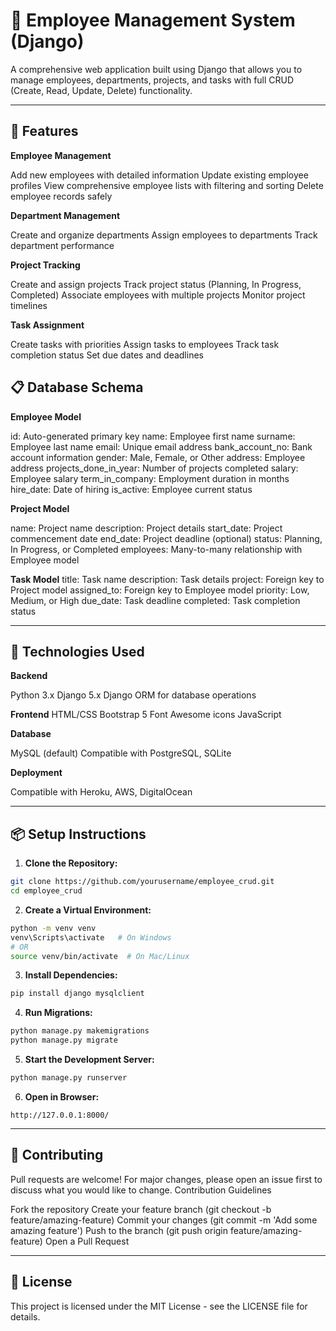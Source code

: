 # 👥 Employee Management System (Django)
A comprehensive web application built using Django that allows you to manage employees, departments, projects, and tasks with full CRUD (Create, Read, Update, Delete) functionality.



---

## 🌟 Features

**Employee Management**

Add new employees with detailed information
Update existing employee profiles
View comprehensive employee lists with filtering and sorting
Delete employee records safely


**Department Management**

Create and organize departments
Assign employees to departments
Track department performance


**Project Tracking**

Create and assign projects
Track project status (Planning, In Progress, Completed)
Associate employees with multiple projects
Monitor project timelines


**Task Assignment**

Create tasks with priorities
Assign tasks to employees
Track task completion status
Set due dates and deadlines


## 📋 Database Schema
**Employee Model**

id: Auto-generated primary key
name: Employee first name
surname: Employee last name
email: Unique email address
bank_account_no: Bank account information
gender: Male, Female, or Other
address: Employee address
projects_done_in_year: Number of projects completed
salary: Employee salary
term_in_company: Employment duration in months
hire_date: Date of hiring
is_active: Employee current status

**Project Model**

name: Project name
description: Project details
start_date: Project commencement date
end_date: Project deadline (optional)
status: Planning, In Progress, or Completed
employees: Many-to-many relationship with Employee model

**Task Model**
title: Task name
description: Task details
project: Foreign key to Project model
assigned_to: Foreign key to Employee model
priority: Low, Medium, or High
due_date: Task deadline
completed: Task completion status

---

## 🏰️ Technologies Used

**Backend**

Python 3.x
Django 5.x
Django ORM for database operations


 **Frontend**
HTML/CSS
Bootstrap 5
Font Awesome icons
JavaScript


**Database**

MySQL (default)
Compatible with PostgreSQL, SQLite


 **Deployment**

Compatible with Heroku, AWS, DigitalOcean





---

## 📦 Setup Instructions

1. **Clone the Repository:**

```bash
git clone https://github.com/yourusername/employee_crud.git
cd employee_crud
```

2. **Create a Virtual Environment:**

```bash
python -m venv venv
venv\Scripts\activate   # On Windows
# OR
source venv/bin/activate  # On Mac/Linux
```

3. **Install Dependencies:**

```bash
pip install django mysqlclient
```

4. **Run Migrations:**

```bash
python manage.py makemigrations
python manage.py migrate
```

5. **Start the Development Server:**

```bash
python manage.py runserver
```

6. **Open in Browser:**

```
http://127.0.0.1:8000/
```

---





## 🤝 Contributing
Pull requests are welcome! For major changes, please open an issue first to discuss what you would like to change.
Contribution Guidelines

Fork the repository
Create your feature branch (git checkout -b feature/amazing-feature)
Commit your changes (git commit -m 'Add some amazing feature')
Push to the branch (git push origin feature/amazing-feature)
Open a Pull Request

---

## 📄 License
This project is licensed under the MIT License - see the LICENSE file for details.

